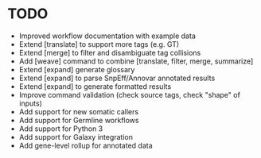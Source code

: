 TODO
================
* Improved workflow documentation with example data
* Extend [translate] to support more tags (e.g. GT)
* Extend [merge] to filter and disambiguate tag collisions
* Add [weave] command to combine [translate, filter, merge, summarize]
* Extend [expand] generate glossary
* Extend [expand] to parse SnpEff/Annovar annotated results
* Extend [expand] to generate formatted results
* Improve command validation (check source tags, check "shape" of inputs)
* Add support for new somatic callers
* Add support for Germline workflows
* Add support for Python 3
* Add support for Galaxy integration
* Add gene-level rollup for annotated data
